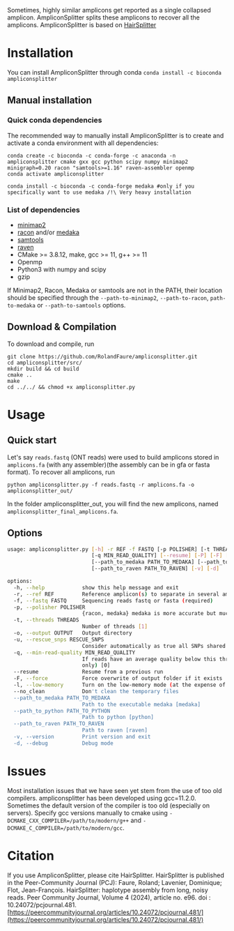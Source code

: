Sometimes, highly similar amplicons get reported as a single collapsed amplicon. AmpliconSplitter splits these amplicons to recover all the amplicons. AmpliconSplitter is based on [HairSplitter](github.com/rolandfaure/hairsplitter)

# Installation

You can install AmpliconSplitter through conda `conda install -c bioconda ampliconsplitter`

## Manual installation
### Quick conda dependencies

The recommended way to manually install AmpliconSplitter is to create and activate a conda environment with all dependencies: 
```
conda create -c bioconda -c conda-forge -c anaconda -n ampliconsplitter cmake gxx gcc python scipy numpy minimap2 minigraph=0.20 racon "samtools>=1.16" raven-assembler openmp
conda activate ampliconsplitter

conda install -c bioconda -c conda-forge medaka #only if you specifically want to use medaka /!\ Very heavy installation
```
### List of dependencies

- [minimap2](https://github.com/lh3/minimap2)
- [racon](https://github.com/isovic/racon) and/or [medaka](https://github.com/nanoporetech/medaka)
- [samtools](www.htslib.org)
- [raven](github.com/lbcb-sci/raven)
- CMake >= 3.8.12, make, gcc >= 11, g++ >= 11
- Openmp
- Python3 with numpy and scipy
- gzip

If Minimap2, Racon, Medaka or samtools are not in the PATH, their location should be specified through the `--path-to-minimap2`, `--path-to-racon`, `path-to-medaka` or `--path-to-samtools` options.
 
## Download & Compilation

To download and compile, run
```
git clone https://github.com/RolandFaure/ampliconsplitter.git
cd ampliconsplitter/src/
mkdir build && cd build
cmake ..
make
cd ../../ && chmod +x ampliconsplitter.py
```

# Usage

## Quick start

Let's say `reads.fastq` (ONT reads) were used to build amplicons stored in `amplicons.fa` (with any assembler)(the assembly can be in gfa or fasta format). To recover all amplicons, run
```
python ampliconsplitter.py -f reads.fastq -r amplicons.fa -o ampliconsplitter_out/
```

In the folder ampliconsplitter\_out, you will find the new amplicons, named `ampliconsplitter_final_amplicons.fa`.

## Options

```bash
usage: ampliconsplitter.py [-h] -r REF -f FASTQ [-p POLISHER] [-t THREADS] -o OUTPUT [-u RESCUE_SNPS]
                           [-q MIN_READ_QUALITY] [--resume] [-P] [-F] [-l] [--no_clean]
                           [--path_to_medaka PATH_TO_MEDAKA] [--path_to_python PATH_TO_PYTHON]
                           [--path_to_raven PATH_TO_RAVEN] [-v] [-d]

options:
  -h, --help            show this help message and exit
  -r, --ref REF         Reference amplicon(s) to separate in several amplicon(s) (required)
  -f, --fastq FASTQ     Sequencing reads fastq or fasta (required)
  -p, --polisher POLISHER
                        {racon, medaka} medaka is more accurate but much slower [racon]
  -t, --threads THREADS
                        Number of threads [1]
  -o, --output OUTPUT   Output directory
  -u, --rescue_snps RESCUE_SNPS
                        Consider automatically as true all SNPs shared by proportion u of the reads [0.33]
  -q, --min-read-quality MIN_READ_QUALITY
                        If reads have an average quality below this threshold, filter out (fastq input
                        only) [0]
  --resume              Resume from a previous run
  -F, --force           Force overwrite of output folder if it exists
  -l, --low-memory      Turn on the low-memory mode (at the expense of speed)
  --no_clean            Don't clean the temporary files
  --path_to_medaka PATH_TO_MEDAKA
                        Path to the executable medaka [medaka]
  --path_to_python PATH_TO_PYTHON
                        Path to python [python]
  --path_to_raven PATH_TO_RAVEN
                        Path to raven [raven]
  -v, --version         Print version and exit
  -d, --debug           Debug mode
```

# Issues
 Most installation issues that we have seen yet stem from the use of too old compilers. ampliconsplitter has been developed using gcc=11.2.0. Sometimes the default version of the compiler is too old (especially on servers). Specify gcc versions manually to cmake using `-DCMAKE_CXX_COMPILER=/path/to/modern/g++` and `-DCMAKE_C_COMPILER=/path/to/modern/gcc`.
 
 <a name="work">
</a>
 
# Citation
 If you use AmpliconSplitter, please cite HairSplitter. HairSplitter is published in the Peer-Community Journal (PCJ): Faure, Roland; Lavenier, Dominique; Flot, Jean-François. HairSplitter: haplotype assembly from long, noisy reads. Peer Community Journal, Volume 4 (2024), article no. e96. doi : 10.24072/pcjournal.481. [https://peercommunityjournal.org/articles/10.24072/pcjournal.481/](https://peercommunityjournal.org/articles/10.24072/pcjournal.481/)
 
 




